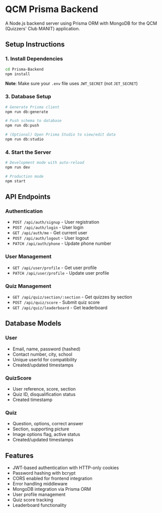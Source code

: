 # QCM Prisma Backend

A Node.js backend server using Prisma ORM with MongoDB for the QCM (Quizzers' Club MANIT) application.

## Setup Instructions

### 1. Install Dependencies
```bash
cd Prisma-Backend
npm install
```



**Note**: Make sure your `.env` file uses `JWT_SECRET` (not `JET_SECRET`)

### 3. Database Setup
```bash
# Generate Prisma client
npm run db:generate

# Push schema to database
npm run db:push

# (Optional) Open Prisma Studio to view/edit data
npm run db:studio
```

### 4. Start the Server
```bash
# Development mode with auto-reload
npm run dev

# Production mode
npm start
```

## API Endpoints

### Authentication
- `POST /api/auth/signup` - User registration
- `POST /api/auth/login` - User login
- `GET /api/auth/me` - Get current user
- `POST /api/auth/logout` - User logout
- `PATCH /api/auth/phone` - Update phone number

### User Management
- `GET /api/user/profile` - Get user profile
- `PATCH /api/user/profile` - Update user profile

### Quiz Management
- `GET /api/quiz/section/:section` - Get quizzes by section
- `POST /api/quiz/score` - Submit quiz score
- `GET /api/quiz/leaderboard` - Get leaderboard

## Database Models

### User
- Email, name, password (hashed)
- Contact number, city, school
- Unique userId for compatibility
- Created/updated timestamps

### QuizScore
- User reference, score, section
- Quiz ID, disqualification status
- Created timestamp

### Quiz
- Question, options, correct answer
- Section, supporting picture
- Image options flag, active status
- Created/updated timestamps

## Features

- JWT-based authentication with HTTP-only cookies
- Password hashing with bcrypt
- CORS enabled for frontend integration
- Error handling middleware
- MongoDB integration via Prisma ORM
- User profile management
- Quiz score tracking
- Leaderboard functionality
